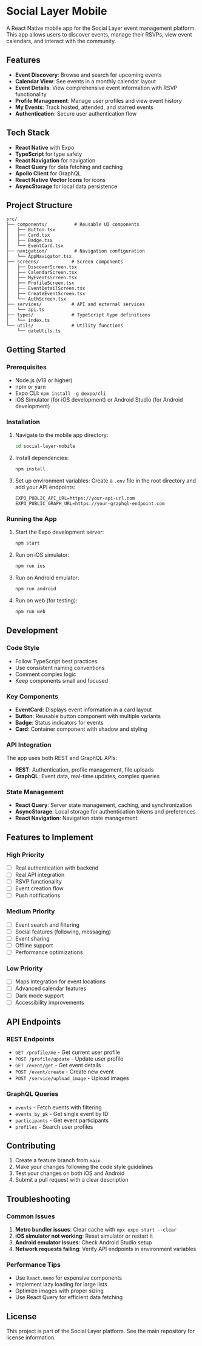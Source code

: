 
# Social Layer Mobile

A React Native mobile app for the Social Layer event management platform. This app allows users to discover events, manage their RSVPs, view event calendars, and interact with the community.

## Features

- **Event Discovery**: Browse and search for upcoming events
- **Calendar View**: See events in a monthly calendar layout
- **Event Details**: View comprehensive event information with RSVP functionality
- **Profile Management**: Manage user profiles and view event history
- **My Events**: Track hosted, attended, and starred events
- **Authentication**: Secure user authentication flow

## Tech Stack

- **React Native** with Expo
- **TypeScript** for type safety
- **React Navigation** for navigation
- **React Query** for data fetching and caching
- **Apollo Client** for GraphQL
- **React Native Vector Icons** for icons
- **AsyncStorage** for local data persistence

## Project Structure

```
src/
├── components/          # Reusable UI components
│   ├── Button.tsx
│   ├── Card.tsx
│   ├── Badge.tsx
│   └── EventCard.tsx
├── navigation/          # Navigation configuration
│   └── AppNavigator.tsx
├── screens/            # Screen components
│   ├── DiscoverScreen.tsx
│   ├── CalendarScreen.tsx
│   ├── MyEventsScreen.tsx
│   ├── ProfileScreen.tsx
│   ├── EventDetailScreen.tsx
│   ├── CreateEventScreen.tsx
│   └── AuthScreen.tsx
├── services/           # API and external services
│   └── api.ts
├── types/              # TypeScript type definitions
│   └── index.ts
└── utils/              # Utility functions
    └── dateUtils.ts
```

## Getting Started

### Prerequisites

- Node.js (v18 or higher)
- npm or yarn
- Expo CLI: `npm install -g @expo/cli`
- iOS Simulator (for iOS development) or Android Studio (for Android development)

### Installation

1. Navigate to the mobile app directory:
   ```bash
   cd social-layer-mobile
   ```

2. Install dependencies:
   ```bash
   npm install
   ```

3. Set up environment variables:
   Create a `.env` file in the root directory and add your API endpoints:
   ```
   EXPO_PUBLIC_API_URL=https://your-api-url.com
   EXPO_PUBLIC_GRAPH_URL=https://your-graphql-endpoint.com
   ```

### Running the App

1. Start the Expo development server:
   ```bash
   npm start
   ```

2. Run on iOS simulator:
   ```bash
   npm run ios
   ```

3. Run on Android emulator:
   ```bash
   npm run android
   ```

4. Run on web (for testing):
   ```bash
   npm run web
   ```

## Development

### Code Style

- Follow TypeScript best practices
- Use consistent naming conventions
- Comment complex logic
- Keep components small and focused

### Key Components

- **EventCard**: Displays event information in a card layout
- **Button**: Reusable button component with multiple variants
- **Badge**: Status indicators for events
- **Card**: Container component with shadow and styling

### API Integration

The app uses both REST and GraphQL APIs:

- **REST**: Authentication, profile management, file uploads
- **GraphQL**: Event data, real-time updates, complex queries

### State Management

- **React Query**: Server state management, caching, and synchronization
- **AsyncStorage**: Local storage for authentication tokens and preferences
- **React Navigation**: Navigation state management

## Features to Implement

### High Priority
- [ ] Real authentication with backend
- [ ] Real API integration
- [ ] RSVP functionality
- [ ] Event creation flow
- [ ] Push notifications

### Medium Priority
- [ ] Event search and filtering
- [ ] Social features (following, messaging)
- [ ] Event sharing
- [ ] Offline support
- [ ] Performance optimizations

### Low Priority
- [ ] Maps integration for event locations
- [ ] Advanced calendar features
- [ ] Dark mode support
- [ ] Accessibility improvements

## API Endpoints

### REST Endpoints
- `GET /profile/me` - Get current user profile
- `POST /profile/update` - Update user profile
- `GET /event/get` - Get event details
- `POST /event/create` - Create new event
- `POST /service/upload_image` - Upload images

### GraphQL Queries
- `events` - Fetch events with filtering
- `events_by_pk` - Get single event by ID
- `participants` - Get event participants
- `profiles` - Search user profiles

## Contributing

1. Create a feature branch from `main`
2. Make your changes following the code style guidelines
3. Test your changes on both iOS and Android
4. Submit a pull request with a clear description

## Troubleshooting

### Common Issues

1. **Metro bundler issues**: Clear cache with `npx expo start --clear`
2. **iOS simulator not working**: Reset simulator or restart it
3. **Android emulator issues**: Check Android Studio setup
4. **Network requests failing**: Verify API endpoints in environment variables

### Performance Tips

- Use `React.memo` for expensive components
- Implement lazy loading for large lists
- Optimize images with proper sizing
- Use React Query for efficient data fetching

## License

This project is part of the Social Layer platform. See the main repository for license information.

